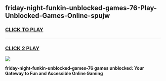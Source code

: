 
## friday-night-funkin-unblocked-games-76-Play-Unblocked-Games-Online-spujw
<h3>
<a href="https://premium76.site?title=friday-night-funkin-unblocked-games-76&ref=25A">CLICK TO PLAY</a></h3>
<hr>

<h3>
<a href="https://premium76.site?title=friday-night-funkin-unblocked-games-76&ref=25A">CLICK 2 PLAY</a>
  
</h3>

<a href="https://premium76.site?title=friday-night-funkin-unblocked-games-76&ref=25A"><img src="https://clearcache.store/games.png"></a>


**friday-night-funkin-unblocked-games-76 games unblocked: Your Gateway to Fun and Accessible Online Gaming**
